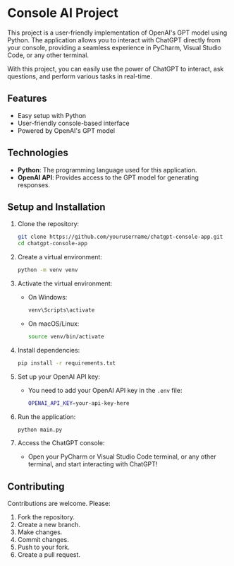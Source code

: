 # Console AI Project

This project is a user-friendly implementation of OpenAI's GPT model using Python. The application allows you to interact with ChatGPT directly from your console, providing a seamless experience in PyCharm, Visual Studio Code, or any other terminal.

With this project, you can easily use the power of ChatGPT to interact, ask questions, and perform various tasks in real-time.

## Features

- Easy setup with Python
- User-friendly console-based interface
- Powered by OpenAI's GPT model

## Technologies

- **Python**: The programming language used for this application.
- **OpenAI API**: Provides access to the GPT model for generating responses.

## Setup and Installation

1. Clone the repository:
    ```bash
    git clone https://github.com/yourusername/chatgpt-console-app.git
    cd chatgpt-console-app
    ```

2. Create a virtual environment:
    ```bash
    python -m venv venv
    ```

3. Activate the virtual environment:

    - On Windows:
        ```bash
        venv\Scripts\activate
        ```

    - On macOS/Linux:
        ```bash
        source venv/bin/activate
        ```

4. Install dependencies:
    ```bash
    pip install -r requirements.txt
    ```

5. Set up your OpenAI API key:
    - You need to add your OpenAI API key in the `.env` file:
      ```bash
      OPENAI_API_KEY=your-api-key-here
      ```

6. Run the application:
    ```bash
    python main.py
    ```

7. Access the ChatGPT console:
    - Open your PyCharm or Visual Studio Code terminal, or any other terminal, and start interacting with ChatGPT!

## Contributing

Contributions are welcome. Please:

1. Fork the repository.
2. Create a new branch.
3. Make changes.
4. Commit changes.
5. Push to your fork.
6. Create a pull request.

<br/><br/><br/><br/><br/><br/><br/><br/><br/><br/><br/><br/>
